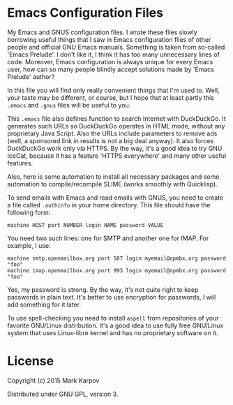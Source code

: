 # Emacs Configuration Files

My Emacs and GNUS configuration files. I wrote these files slowly borrowing
useful things that I saw in Emacs configuration files of other people and
official GNU Emacs manuals. Something is taken from so-called 'Emacs
Prelude'. I don't like it, I think it has too many unnecessary lines of
code. Moreover, Emacs configuration is always unique for every Emacs user,
how can so many people blindly accept solutions made by 'Emacs Prelude'
author?

In this file you will find only really convenient things that I'm used
to. Well, your taste may be different, or course, but I hope that at least
partly this `.emacs` and `.gnus` files will be useful to you.

This `.emacs` file also defines function to search Internet with
DuckDuckGo. It generates such URLs so DuckDuckGo operates in HTML mode,
without any proprietary Java Script. Also the URLs include parameters to
remove ads (well, a sponsored link in results is not a big deal anyway). It
also forces DuckDuckGo work only via HTTPS. By the way, it's a good idea to
try GNU IceCat, because it has a feature 'HTTPS everywhere' and many other
useful features.

Also, here is some automation to install all necessary packages and some
automation to compile/recompile SLIME (works smoothly with Quicklisp).

To send emails with Emacs and read emails with GNUS, you need to create a
file called `.authinfo` in your home directory. This file should have the
following form:

```
machine HOST port NUMBER login NAME password VALUE
```

You need two such lines: one for SMTP and another one for IMAP. For example,
I use:

```
machine smtp.openmailbox.org port 587 login myemail@opmbx.org password "foo"
machine imap.openmailbox.org port 993 login myemail@opmbx.org password "foo"
```

Yes, my password is strong. By the way, it's not quite right to keep
passwords in plain text. It's better to use encryption for passwords, I will
add something for it later.

To use spell-checking you need to install `aspell` from repositories of your
favorite GNU/Linux distribution. It's a good idea to use fully free
GNU/Linux system that uses Linux-libre kernel and has no proprietary
software on it.

# License

Copyright (c) 2015 Mark Karpov

Distributed under GNU GPL, version 3.
